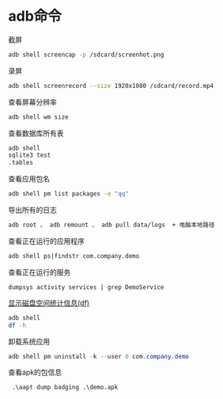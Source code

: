 # adb命令

截屏

```bash
adb shell screencap -p /sdcard/screenhot.png

```



录屏

```bash
adb shell screenrecord --size 1920x1080 /sdcard/record.mp4
```



查看屏幕分辨率

```bash
adb shell wm size
```



查看数据库所有表

```bash
adb shell
sqlite3 test
.tables

```



查看应用包名

```bash
adb shell pm list packages -e "qq"
```



导出所有的日志

```bash
adb root 、 adb remount 、 adb pull data/logs  + 电脑本地路径
```



查看正在运行的应用程序

```bash
adb shell ps|findstr com.company.demo
```

查看正在运行的服务

```git
dumpsys activity services | grep DemoService
```


[显示磁盘空间统计信息(df)](https://docs.oracle.com/cd/E24847_01/html/819-6951/spmonitor-6.html "显示磁盘空间统计信息(df)")

```bash
adb shell
df -h
```



卸载系统应用

```java
adb shell pm uninstall -k --user 0 com.company.demo

```



查看apk的包信息

```git
 .\aapt dump badging .\demo.apk
```

